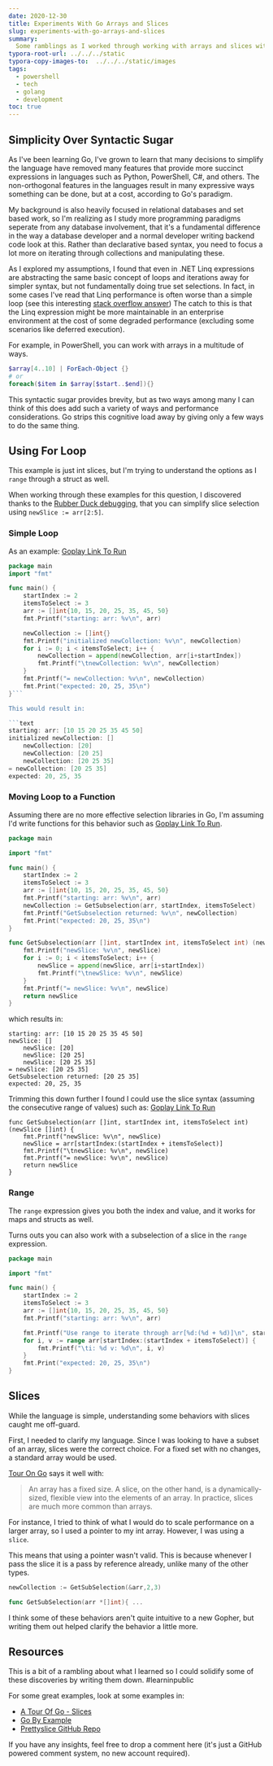 ```yaml
---
date: 2020-12-30
title: Experiments With Go Arrays and Slices
slug: experiments-with-go-arrays-and-slices
summary:
  Some ramblings as I worked through working with arrays and slices with Go
typora-root-url: ../../../static
typora-copy-images-to:  ../../../static/images
tags:
  - powershell
  - tech
  - golang
  - development
toc: true
---
```


## Simplicity Over Syntactic Sugar

As I've been learning Go, I've grown to learn that many decisions to simplify the language have removed many features that provide more succinct expressions in languages such as Python, PowerShell, C#, and others.
The non-orthogonal features in the languages result in many expressive ways something can be done, but at a cost, according to Go's paradigm.

My background is also heavily focused in relational databases and set based work, so I'm realizing as I study more programming paradigms seperate from any database involvement, that it's a fundamental difference in the way a database developer and a normal developer writing backend code look at this.
Rather than declarative based syntax, you need to focus a lot more on iterating through collections and manipulating these.

As I explored my assumptions, I found that even in .NET Linq expressions are abstracting the same basic concept of loops and iterations away for simpler syntax, but not fundamentally doing true set selections.
In fact, in some cases I've read that Linq performance is often worse than a simple loop (see this interesting [stack overflow answer](https://stackoverflow.com/q/3156059/68698))
The catch to this is that the Linq expression might be more maintainable in an enterprise environment at the cost of some degraded performance (excluding some scenarios like deferred execution).

For example, in PowerShell, you can work with arrays in a multitude of ways.

```powershell
$array[4..10] | ForEach-Object {}
# or
foreach($item in $array[$start..$end]){}
```

This syntactic sugar provides brevity, but as two ways among many I can think of this does add such a variety of ways and performance considerations.
Go strips this cognitive load away by giving only a few ways to do the same thing.

## Using For Loop

This example is just int slices, but I'm trying to understand the options as I `range` through a struct as well.

When working through these examples for this question, I discovered thanks to the [Rubber Duck debugging](https://rubberduckdebugging.com), that you can simplify slice selection using `newSlice := arr[2:5]`.

### Simple Loop

As an example: [Goplay Link To Run](https://goplay.tools/snippet/w6mGwJyz2C2)

```go
package main
import "fmt"

func main() {
	startIndex := 2
	itemsToSelect := 3
	arr := []int{10, 15, 20, 25, 35, 45, 50}
	fmt.Printf("starting: arr: %v\n", arr)

	newCollection := []int{}
	fmt.Printf("initialized newCollection: %v\n", newCollection)
	for i := 0; i < itemsToSelect; i++ {
		newCollection = append(newCollection, arr[i+startIndex])
		fmt.Printf("\tnewCollection: %v\n", newCollection)
	}
	fmt.Printf("= newCollection: %v\n", newCollection)
	fmt.Print("expected: 20, 25, 35\n")
}```

This would result in:

```text
starting: arr: [10 15 20 25 35 45 50]
initialized newCollection: []
	newCollection: [20]
	newCollection: [20 25]
	newCollection: [20 25 35]
= newCollection: [20 25 35]
expected: 20, 25, 35
```

### Moving Loop to a Function

Assuming there are no more effective selection libraries in Go, I'm assuming I'd write functions for this behavior such as [Goplay Link To Run](https://goplay.tools/snippet/BzQkSif0Vs_s).

```go
package main

import "fmt"

func main() {
	startIndex := 2
	itemsToSelect := 3
	arr := []int{10, 15, 20, 25, 35, 45, 50}
	fmt.Printf("starting: arr: %v\n", arr)
	newCollection := GetSubselection(arr, startIndex, itemsToSelect)
	fmt.Printf("GetSubselection returned: %v\n", newCollection)
	fmt.Print("expected: 20, 25, 35\n")
}

func GetSubselection(arr []int, startIndex int, itemsToSelect int) (newSlice []int) {
	fmt.Printf("newSlice: %v\n", newSlice)
	for i := 0; i < itemsToSelect; i++ {
		newSlice = append(newSlice, arr[i+startIndex])
		fmt.Printf("\tnewSlice: %v\n", newSlice)
	}
	fmt.Printf("= newSlice: %v\n", newSlice)
	return newSlice
}
```

which results in:

```text
starting: arr: [10 15 20 25 35 45 50]
newSlice: []
	newSlice: [20]
	newSlice: [20 25]
	newSlice: [20 25 35]
= newSlice: [20 25 35]
GetSubselection returned: [20 25 35]
expected: 20, 25, 35
```

Trimming this down further I found I could use the slice syntax (assuming the consecutive range of values) such as:
[Goplay Link To Run](https://goplay.tools/snippet/y2GJXcO3uLZ)

```
func GetSubselection(arr []int, startIndex int, itemsToSelect int) (newSlice []int) {
	fmt.Printf("newSlice: %v\n", newSlice)
	newSlice = arr[startIndex:(startIndex + itemsToSelect)]
	fmt.Printf("\tnewSlice: %v\n", newSlice)
	fmt.Printf("= newSlice: %v\n", newSlice)
	return newSlice
}
```

### Range

The `range` expression gives you both the index and value, and it works for maps and structs as well.

Turns outs you can also work with a subselection of a slice in the `range` expression.

```go
package main

import "fmt"

func main() {
	startIndex := 2
	itemsToSelect := 3
	arr := []int{10, 15, 20, 25, 35, 45, 50}
	fmt.Printf("starting: arr: %v\n", arr)

	fmt.Printf("Use range to iterate through arr[%d:(%d + %d)]\n", startIndex, startIndex, itemsToSelect)
	for i, v := range arr[startIndex:(startIndex + itemsToSelect)] {
		fmt.Printf("\ti: %d v: %d\n", i, v)
	}
	fmt.Print("expected: 20, 25, 35\n")
}
```

## Slices

While the language is simple, understanding some behaviors with slices caught me off-guard.

First, I needed to clarify my language.
Since I was looking to have a subset of an array, slices were the correct choice.
For a fixed set with no changes, a standard array would be used.

[Tour On Go](https://tour.golang.org/moretypes/7) says it well with:

> An array has a fixed size.
> A slice, on the other hand, is a dynamically-sized, flexible view into the elements of an array.
> In practice, slices are much more common than arrays.

For instance, I tried to think of what I would do to scale performance on a larger array, so I used a pointer to my int array.
However, I was using a `slice`.

This means that using a pointer wasn't valid.
This is because whenever I pass the slice it is a pass by reference already, unlike many of the other types.

```go
newCollection := GetSubSelection(&arr,2,3)

func GetSubSelection(arr *[]int){ ...
```

I think some of these behaviors aren't quite intuitive to a new Gopher, but writing them out helped clarify the behavior a little more.

## Resources

This is a bit of a rambling about what I learned so I could solidify some of these discoveries by writing them down. #learninpublic

For some great examples, look at some examples in:

- [A Tour Of Go - Slices](https://tour.golang.org/moretypes/7)
- [Go By Example](https://gobyexample.com/slices)
- [Prettyslice GitHub Repo](https://github.com/inancgumus/prettyslice)

If you have any insights, feel free to drop a comment here (it's just a GitHub powered comment system, no new account required).

